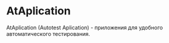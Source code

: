 # AtAplication
AtAplication (Autotest Aplication) - приложения для удобного автоматического тестирования.
